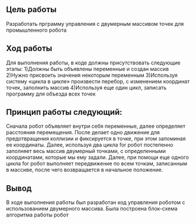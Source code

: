## Цель работы

Разработать прграмму управления с двумерным массивом точек для промышленного робота

## Ход работы
Для выполнения работы, в коде должны присутствовать следующие этапы:
1)Должны быть объявлены переменные и создан массив
2)Нужно присвоить значения некоторым переменным
3)Используя систему «цикла в цикле» произвести перебор, с изменением координат точек, заполнить массив
4)Используя еще один цикл, записать программу для объезда всех точек

## Принцип работы следующий:

Сначала робот объявляет внутри себя переменные, далее определяет расстояния перемещения.
После делает одно движение для предотвращения коллизии и фиксируется в точке, при этом запоминая ее координаты.
Далее, используя два цикла for робот постепенно заполняет весь массив двумерный точками, с
определенными координатами, которые мы ему задали.
Далее, при помощи еще одного цикла for робот выполняет передвижение по всем точкам, записанным в массиве,
после чего возвращается в начальное положение.

## Вывод
В ходе выполнения работы был разработан код управления роботом с использованием двумерного массива.
Была построена блок-схема алгоритма работы робот

